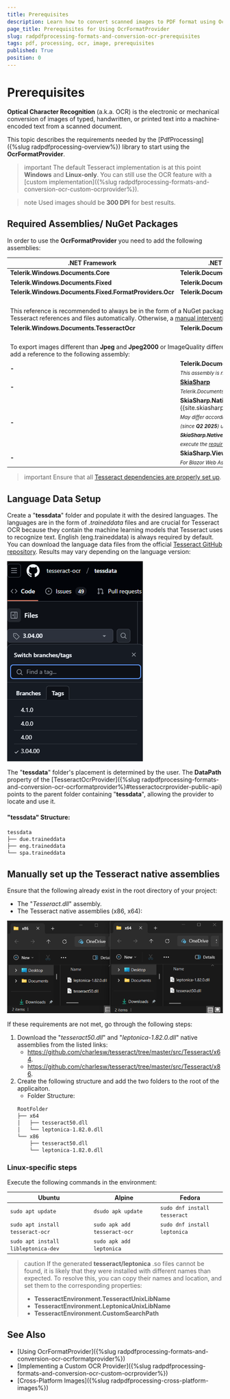 ```yaml
---
title: Prerequisites
description: Learn how to convert scanned images to PDF format using OcrFormatProvider.
page_title: Prerequisites for Using OcrFormatProvider
slug: radpdfprocessing-formats-and-conversion-ocr-prerequisites
tags: pdf, processing, ocr, image, prerequisites
published: True
position: 0
---
```


# Prerequisites

**Optical Character Recognition** (a.k.a. OCR) is the electronic or mechanical conversion of images of typed, handwritten, or printed text into a machine-encoded text from a scanned document.

This topic describes the requirements needed by the [PdfProcessing]({%slug radpdfprocessing-overview%}) library to start using the **OcrFormatProvider**.

>important The default Tesseract implementation is at this point **Windows** and **Linux-only**. You can still use the OCR feature with a [custom implementation]({%slug radpdfprocessing-formats-and-conversion-ocr-custom-ocrprovider%}).

>note Used images should be **300 DPI** for best results.

## Required Assemblies/ NuGet Packages

In order to use the **OcrFormatProvider** you need to add the following assemblies:

<table>
<thead>
	<tr>
		<th>.NET Framework </th>
		<th>.NET Standard-compatible</th>
	</tr>
</thead>
<tbody>
	<tr>
		<td><b>Telerik.Windows.Documents.Core</b></td>
		<td><b>Telerik.Documents.Core</b></td>
	</tr>
	<tr>
	    <td><b>Telerik.Windows.Documents.Fixed</b></td>
		<td><b>Telerik.Documents.Fixed</b></td>
	</tr>
    <tr>
	    <td><b>Telerik.Windows.Documents.Fixed.FormatProviders.Ocr</b></td>
		<td><b>Telerik.Documents.Fixed.FormatProviders.Ocr</b></td>
	</tr>
     </tr>
		<tr>
	    <td colspan="2">&nbsp;</td>
	</tr>
    <tr>
    <td colspan="2">
        This reference is recommended to always be in the form of a NuGet package, as it will add the required Tesseract references and files automatically. Otherwise, a 
        <a href="#manually-set-up-the-tesseract-native-assemblies">manual intervention</a> might be required.
    </td>
</tr>
        <tr>
	    <td><b>Telerik.Windows.Documents.TesseractOcr</b></td>
		<td><b>Telerik.Documents.TesseractOcr</b></td>
	</tr>
    </tr>
		<tr>
	    <td colspan="2">&nbsp;</td>
	</tr>
	<tr>
        <td colspan="2">To export images different than <b>Jpeg</b> and <b>Jpeg2000</b> or ImageQuality different than High you will need to add a reference to the following assembly:</td> 
    </tr>
	<tr>
	    <td><b>-</b></td>
		<td><b>Telerik.Documents.ImageUtils</b>
			<br><sub><i>This assembly is not available in UI for Xamarin.</i></sub>
	</tr>
    <tr>
	    <td><b>-</b></td>
		<td>
        <b><a href="https://www.nuget.org/packages/SkiaSharp/">SkiaSharp</a></b>
        <br>
        <sub><i>Telerik.Documents.ImageUtils depends on SkiaSharp.</i></sub>
    </td>
	</tr>
	<tr>
        <td><b>-</b></td>
		<td>
        <b>SkiaSharp.NativeAssets.*</b> (version {{site.skiasharpversion}})
        <br>
        <sub><i>May differ according to the used platform. For <b>Linux</b> (since <b>Q2 2025</b>) use <b>SkiaSharp.NativeAssets.Linux.NoDependencies</b> and execute the <a href="#linux-specific-steps">required commands.</a></i></sub>
	</tr>
	<tr>
        <td><b>-</b></td>
		<td>
        <b>SkiaSharp.Views.Blazor</b> and <b>wasm-tools</b>
        <br>
        <sub><i>For Blazor Web Assembly.</i></sub>
	</tr>
</tbody>
</table>

>important Ensure that all [Tesseract dependencies are properly set up](#manually-set-up-the-tesseract-native-assemblies).

## Language Data Setup

Create a "**tessdata**" folder and populate it with the desired languages. The languages are in the form of _.traineddata_ files and are crucial for Tesseract OCR because they contain the machine learning models that Tesseract uses to recognize text. English (eng.traineddata) is always required by default. You can download the language data files from the official [Tesseract GitHub repository](https://github.com/tesseract-ocr/tessdata/tree/3.04.00). Results may vary depending on the language version:

![Tesseract Languages Version](images/tesseract-languages-version.png)

The "**tessdata**" folder's placement is determined by the user. The **DataPath** property of the [TesseractOcrProvider]({%slug radpdfprocessing-formats-and-conversion-ocr-ocrformatprovider%}#tesseractocrprovider-public-api) points to the parent folder containing "**tessdata**", allowing the provider to locate and use it.

#### "tessdata" Structure:

```plaintext
tessdata
├── due.traineddata
├── eng.traineddata     
└── spa.traineddata
```

## Manually set up the Tesseract native assemblies

Ensure that the following already exist in the root directory of your project:
- The "_Tesseract.dll_" assembly.
- The Tesseract native assemblies (x86, x64): 

![Tesseract Native Assemblies Structure](images/tesseract-native-assemblies-structure.png)

If these requirements are not met, go through the following steps:

1. Download the "_tesseract50.dll_" and "_leptonica-1.82.0.dll_" native assemblies from the listed links:
    * https://github.com/charlesw/tesseract/tree/master/src/Tesseract/x64.
    * https://github.com/charlesw/tesseract/tree/master/src/Tesseract/x86.
1. Create the following structure and add the two folders to the root of the applicaiton.
    * Folder Structure:
    ```plaintext
    RootFolder
    ├── x64
    │   ├── tesseract50.dll
    │   └── leptonica-1.82.0.dll
    └── x86
        ├── tesseract50.dll
        └── leptonica-1.82.0.dll
    ```

### Linux-specific steps
Execute the following commands in the environment:

|Ubuntu|Alpine|Fedora|
|----|----|----|
|```sudo apt update```|```dsudo apk update```|```sudo dnf install tesseract```|
|```sudo apt install tesseract-ocr```|```sudo apk add tesseract-ocr```|```sudo dnf install leptonica```|
|```sudo apt install libleptonica-dev```|```sudo apk add leptonica```||
 
>caution If the generated **tesseract/leptonica** .so files cannot be found, it is likely that they were installed with different names than expected. To resolve this, you can copy their names and location, and set them to the corresponding properties:
> * **TesseractEnvironment.TesseractUnixLibName**
> * **TesseractEnvironment.LeptonicaUnixLibName**
> * **TesseractEnvironment.CustomSearchPath**

## See Also

* [Using OcrFormatProvider]({%slug radpdfprocessing-formats-and-conversion-ocr-ocrformatprovider%})
* [Implementing a Custom OCR Provider]({%slug radpdfprocessing-formats-and-conversion-ocr-custom-ocrprovider%})
* [Cross-Platform Images]({%slug radpdfprocessing-cross-platform-images%})
